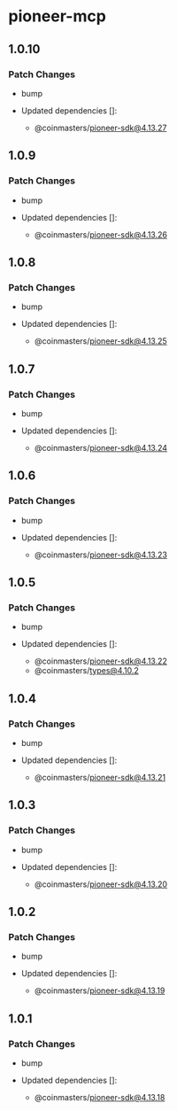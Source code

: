 # pioneer-mcp

## 1.0.10

### Patch Changes

- bump

- Updated dependencies []:
  - @coinmasters/pioneer-sdk@4.13.27

## 1.0.9

### Patch Changes

- bump

- Updated dependencies []:
  - @coinmasters/pioneer-sdk@4.13.26

## 1.0.8

### Patch Changes

- bump

- Updated dependencies []:
  - @coinmasters/pioneer-sdk@4.13.25

## 1.0.7

### Patch Changes

- bump

- Updated dependencies []:
  - @coinmasters/pioneer-sdk@4.13.24

## 1.0.6

### Patch Changes

- bump

- Updated dependencies []:
  - @coinmasters/pioneer-sdk@4.13.23

## 1.0.5

### Patch Changes

- bump

- Updated dependencies []:
  - @coinmasters/pioneer-sdk@4.13.22
  - @coinmasters/types@4.10.2

## 1.0.4

### Patch Changes

- bump

- Updated dependencies []:
  - @coinmasters/pioneer-sdk@4.13.21

## 1.0.3

### Patch Changes

- bump

- Updated dependencies []:
  - @coinmasters/pioneer-sdk@4.13.20

## 1.0.2

### Patch Changes

- bump

- Updated dependencies []:
  - @coinmasters/pioneer-sdk@4.13.19

## 1.0.1

### Patch Changes

- bump

- Updated dependencies []:
  - @coinmasters/pioneer-sdk@4.13.18
